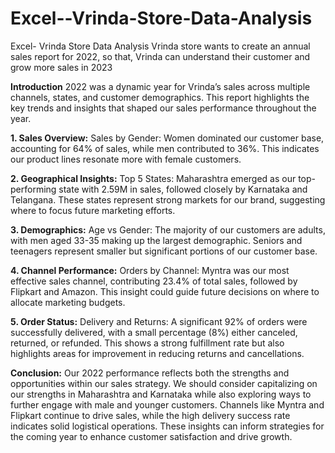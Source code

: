 # Excel--Vrinda-Store-Data-Analysis
Excel- Vrinda Store Data Analysis
Vrinda store wants to create an annual sales report for 2022, so that, Vrinda can understand their customer and grow more sales in 2023

**Introduction**
 2022 was a dynamic year for Vrinda’s sales across multiple channels, states, and customer demographics. This report highlights the key trends and insights that shaped our sales performance throughout the year.

**1. Sales Overview:** 
Sales by Gender: Women dominated our customer base, accounting for 64% of sales, while men contributed to 36%. This indicates our product lines resonate more with female customers.

**2. Geographical Insights:**
Top 5 States: Maharashtra emerged as our top-performing state with 2.59M in sales, followed closely by Karnataka and Telangana. These states represent strong markets for our brand, suggesting where to focus future marketing efforts.

**3. Demographics:**
Age vs Gender: The majority of our customers are adults, with men aged 33-35 making up the largest demographic. Seniors and teenagers represent smaller but significant portions of our customer base.

**4. Channel Performance:**
Orders by Channel: Myntra was our most effective sales channel, contributing 23.4% of total sales, followed by Flipkart and Amazon. This insight could guide future decisions on where to allocate marketing budgets.

**5. Order Status:**
Delivery and Returns: A significant 92% of orders were successfully delivered, with a small percentage (8%) either canceled, returned, or refunded. This shows a strong fulfillment rate but also highlights areas for improvement in reducing returns and cancellations.

**Conclusion:**
Our 2022 performance reflects both the strengths and opportunities within our sales strategy. We should consider capitalizing on our strengths in Maharashtra and Karnataka while also exploring ways to further engage with  male and younger customers. Channels like Myntra and Flipkart continue to drive sales, while the high delivery success rate indicates solid logistical operations. These insights can inform  strategies for the coming year to enhance customer satisfaction and drive growth.


